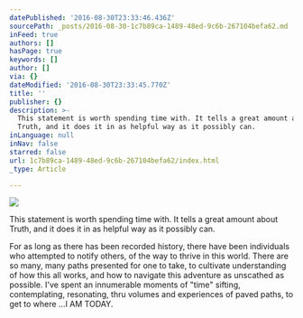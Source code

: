 ```yaml
---
datePublished: '2016-08-30T23:33:46.436Z'
sourcePath: _posts/2016-08-30-1c7b89ca-1489-48ed-9c6b-267104befa62.md
inFeed: true
authors: []
hasPage: true
keywords: []
author: []
via: {}
dateModified: '2016-08-30T23:33:45.770Z'
title: ''
publisher: {}
description: >-
  This statement is worth spending time with. It tells a great amount about
  Truth, and it does it in as helpful way as it possibly can.
inLanguage: null
inNav: false
starred: false
url: 1c7b89ca-1489-48ed-9c6b-267104befa62/index.html
_type: Article

---
```

![](https://imgflo.herokuapp.com/graph/2b2431f8e7ba7b0/f2744995159e1d0658f4997b103a9a22/croprotate.jpg?cropheight=420&cropwidth=360&degrees=0&input=https%3A%2F%2Fthe-grid-user-content.s3-us-west-2.amazonaws.com%2Ffffaf950-a5f2-46a0-ad3a-224a0194d96e.jpg&x=8&y=0)

This statement is worth spending time with. It tells a great amount about Truth, and it does it in as helpful way as it possibly can.

For as long as there has been recorded history, there have been individuals who attempted to notify others, of the way to thrive in this world. There are so many, many paths presented for one to take, to cultivate understanding of how this all works, and how to navigate this adventure as unscathed as possible. I've spent an innumerable moments of "time" sifting, contemplating, resonating, thru volumes and experiences of paved paths, to get to where ...I AM TODAY.